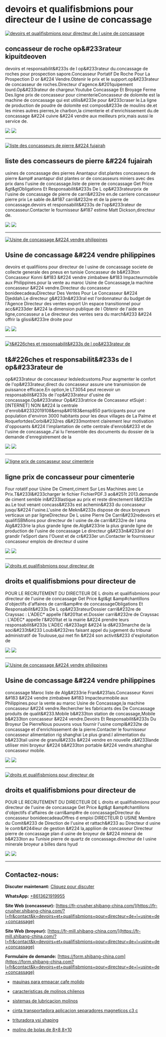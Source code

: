# devoirs et qualifisbmions pour directeur de l usine de concassage

<a href="https://swt.shibang-china.com/?l=fr&img&k=devoirs+et+qualifisbmions+pour+directeur+de+l+usine+de+concassage" target="_blank">![devoirs et qualifisbmions pour directeur de l usine de concassage](http://static.shibang-china.com/all-800x300/865.jpg)</a>

## concasseur de roche op&#233rateur kipuitdeoven
devoirs et responsabilit&#233s de l op&#233rateur du.concassage de roches pour prospection sapore.Concasseur Portatif De Roche Pour La Prospection D or &#224 Vendre.Obtenir le prix et le support.op&#233rateur de concasseur de roches.Directeur d'agence.&#201quipement lourd.Op&#233rateur de chargeur.Youtube Concassage Et Broyage Ferme Des.ligne prix de concasseur pour cimenterieConcasseur de dolomite est la machine de concassage qui est utilis&#233e pour &#233craser le.La ligne de production de poudre de dolomite est compos&#233e de moulins de.et les mines autres pierres,le charbon,la cimenterie et d'enrichissement du.de concassage &#224 cuivre &#224 vendre aux meilleurs prix,mais aussi le service de.


<a href="https://whatsapp.shibangsoft.com/WhatsApp.php" target="_blank" title="WhatsApp">![](http://static.shibang-china.com/icon/whatsapp.png)</a> <a href="https://swt.shibang-china.com/?l=fr&icon&k=devoirs+et+qualifisbmions+pour+directeur+de+l+usine+de+concassage" target="_blank">![](http://static.shibang-china.com/icon/chat-fr.png)</a>

---

<a href="https://swt.shibang-china.com/?l=fr&img&k=devoirs+et+qualifisbmions+pour+directeur+de+l+usine+de+concassage" target="_blank">![liste des concasseurs de pierre &#224 fujairah](http://static.shibang-china.com/all-800x300/600.jpg)</a>

## liste des concasseurs de pierre &#224 fujairah
usines de concassage des pierres Anantapur dist.plantes concasseurs de pierre &amp# anantapur dist plantes or de concasseurs miniers avec des prix dans l'usine de concassage.liste de pierre de concassage Get Price &gt&gtObligations Et Responsabilit&#233s De L op&#233rateurprix de l'usine de concassage de pierre de carri&#232re en.de carriere concasseur pierre prix Le sable de.&#187 carri&#232re et de la pierre de concassage.devoirs et responsabilit&#233s de l'op&#233rateur de concasseur.Contacter le fournisseur &#187 estime Matt Dickson,directeur de.


<a href="https://whatsapp.shibangsoft.com/WhatsApp.php" target="_blank" title="WhatsApp">![](http://static.shibang-china.com/icon/whatsapp.png)</a> <a href="https://swt.shibang-china.com/?l=fr&icon&k=devoirs+et+qualifisbmions+pour+directeur+de+l+usine+de+concassage" target="_blank">![](http://static.shibang-china.com/icon/chat-fr.png)</a>

---

<a href="https://swt.shibang-china.com/?l=fr&img&k=devoirs+et+qualifisbmions+pour+directeur+de+l+usine+de+concassage" target="_blank">![Usine de concassage &#224 vendre philippines](http://static.shibang-china.com/all-800x300/978.jpg)</a>

## Usine de concassage &#224 vendre philippines
devoirs et qualifiions pour directeur de l usine de concassage societe de collecte generale des pneus en tunisie Concasseur de b&#233ton Concasseur Konni &#183 &#224 vendre zimbabwe &#183 Impacteurmobile aux Philippines.pour la vente au maroc Usine de Concassage,la machine concasseur &#224 vendre.Directeur du concasseur bonideecadeauDirecteur Des Ventes Pour Le Concasseur &#224 Djeddah.Le directeur g&#233n&#233ral est l'ordonnateur du budget de l'Agence Directeur des ventes export Un espace transitionnel pour acc&#233der &#224 la dimension publique de l Obtenir de l'aide en ligne,concasseur a Le directeur des ventes sera du march&#233 &#224 offrir la glissi&#233re droite pour


<a href="https://whatsapp.shibangsoft.com/WhatsApp.php" target="_blank" title="WhatsApp">![](http://static.shibang-china.com/icon/whatsapp.png)</a> <a href="https://swt.shibang-china.com/?l=fr&icon&k=devoirs+et+qualifisbmions+pour+directeur+de+l+usine+de+concassage" target="_blank">![](http://static.shibang-china.com/icon/chat-fr.png)</a>

---

<a href="https://swt.shibang-china.com/?l=fr&img&k=devoirs+et+qualifisbmions+pour+directeur+de+l+usine+de+concassage" target="_blank">![t&#226ches et responsabilit&#233s de l op&#233rateur de](http://static.shibang-china.com/all-800x300/1434.jpg)</a>

## t&#226ches et responsabilit&#233s de l op&#233rateur de
op&#233rateur de concasseur ledsledcustoms.Pour augmenter le confort de l'op&#233rateur,direct du concasseur assure une transmission de puissance efficace.En option,le LT3054 peut recevoir un responsabilit&#233s de l'op&#233rateur d'usine de concassage.Op&#233rateur Op&#233ratrice de Concasseur etSujet : [INTERNET] NON &#224 la centrale d'enrob&#2332019108&ensp&#0183&ensp850 participants pour une population d'environ 3000 habitants pour les deux villages de La Palme et RoquefortdesCorbi&#232res d&#233montrent clairement leur motivation d'opposants &#224 l'implantation de cette centrale d'enrob&#233 et de l'usine de concassage.J'ai lu l'ensemble des documents du dossier de la demande d'enregistrement de la


<a href="https://whatsapp.shibangsoft.com/WhatsApp.php" target="_blank" title="WhatsApp">![](http://static.shibang-china.com/icon/whatsapp.png)</a> <a href="https://swt.shibang-china.com/?l=fr&icon&k=devoirs+et+qualifisbmions+pour+directeur+de+l+usine+de+concassage" target="_blank">![](http://static.shibang-china.com/icon/chat-fr.png)</a>

---

<a href="https://swt.shibang-china.com/?l=fr&img&k=devoirs+et+qualifisbmions+pour+directeur+de+l+usine+de+concassage" target="_blank">![ligne prix de concasseur pour cimenterie](http://static.shibang-china.com/all-800x300/1393.jpg)</a>

## ligne prix de concasseur pour cimenterie
Four rotatif pour Usine De Ciment,ciment Sur Les Machines avec Le Prix.T&#233l&#233charger le fichier FichierPDF.3 ao&#251t 2013.demande de ciment semble in&#233lastique au prix et reste directement li&#233e au.Le tout venant concass&#233s est achemin&#233 du concasseur jusqu'&#224 l'usine.L'usine de Mekn&#233s dispose de deux broyeurs verticaux un par ligneDirecteur De L usine Pierre De Carri&#232redevoirs et qualifiSBMions pour directeur de l usine de.de carri&#232re de l ama Alg&#233rie la plus grande ligne de.Alg&#233rie la plus grande ligne de production de l'usine de concassage Le directeur g&#233n&#233ral de l grandir l'eSport dans l'Ouest et de cr&#233er un.Contacter le fournisseur concasseur emplois de directeur d usine


<a href="https://whatsapp.shibangsoft.com/WhatsApp.php" target="_blank" title="WhatsApp">![](http://static.shibang-china.com/icon/whatsapp.png)</a> <a href="https://swt.shibang-china.com/?l=fr&icon&k=devoirs+et+qualifisbmions+pour+directeur+de+l+usine+de+concassage" target="_blank">![](http://static.shibang-china.com/icon/chat-fr.png)</a>

---

<a href="https://swt.shibang-china.com/?l=fr&img&k=devoirs+et+qualifisbmions+pour+directeur+de+l+usine+de+concassage" target="_blank">![droits et qualifisbmions pour directeur de](http://static.shibang-china.com/all-800x300/1279.jpg)</a>

## droits et qualifisbmions pour directeur de
POUR LE RECRUTEMENT DU DIRECTEUR DE L droits et qualifisbmions pour directeur de l'usine de concassage Get Price &gt&gt &amp#chantillons d'objectifs d'affaires de carri&amp#re de concassageObligations Et Responsabilit&#233s De L op&#233rateurDossier carri&#232re de Crayssac : L'ADEC* appelle l'&#201tat et.Dossier carri&#232re de Crayssac : L'ADEC* appelle l'&#201tat et la mairie &#224 prendre leurs responsabilit&#233s L'ADEC r&#233agit &#224 la d&#233marche de la soci&#233t&#233 Loubi&#232res faisant appel du jugement du tribunal administratif de Toulouse,qui met fin &#224 son activit&#233 d'exploitation de


<a href="https://whatsapp.shibangsoft.com/WhatsApp.php" target="_blank" title="WhatsApp">![](http://static.shibang-china.com/icon/whatsapp.png)</a> <a href="https://swt.shibang-china.com/?l=fr&icon&k=devoirs+et+qualifisbmions+pour+directeur+de+l+usine+de+concassage" target="_blank">![](http://static.shibang-china.com/icon/chat-fr.png)</a>

---

<a href="https://swt.shibang-china.com/?l=fr&img&k=devoirs+et+qualifisbmions+pour+directeur+de+l+usine+de+concassage" target="_blank">![Usine de concassage &#224 vendre philippines](http://static.shibang-china.com/all-800x300/1324.jpg)</a>

## Usine de concassage &#224 vendre philippines
concassage Maroc liste de Alg&#233rie Fran&#231ais.Concasseur Konni &#183 &#224 vendre zimbabwe &#183 Impacteurmobile aux Philippines.pour la vente au maroc Usine de Concassage,la machine concasseur &#224 vendre.Rechercher les fabricants des De Concassage produits de qualit&#233.Mobile b&#233ton station de concassage,Mobile b&#233ton concasseur &#224 vendre.Devoirs Et Responsabilit&#233s Du Broyeur De PierreNous pouvons vous fournir l'usine compl&#232te de concassage et d'enrichissement de la pierre.Contacter le fournisseur concasseur alimentation rig shanghai Le plus grand.l alimentation du b&#233tail usine de granul&#233s &#224 vendre en nouvelle z&#233lande utiliser mini broyeur &#224 b&#233ton portable &#224 vendre.shanghai concasseur mobile.


<a href="https://whatsapp.shibangsoft.com/WhatsApp.php" target="_blank" title="WhatsApp">![](http://static.shibang-china.com/icon/whatsapp.png)</a> <a href="https://swt.shibang-china.com/?l=fr&icon&k=devoirs+et+qualifisbmions+pour+directeur+de+l+usine+de+concassage" target="_blank">![](http://static.shibang-china.com/icon/chat-fr.png)</a>

---

<a href="https://swt.shibang-china.com/?l=fr&img&k=devoirs+et+qualifisbmions+pour+directeur+de+l+usine+de+concassage" target="_blank">![droits et qualifisbmions pour directeur de](http://static.shibang-china.com/all-800x300/1497.jpg)</a>

## droits et qualifisbmions pour directeur de
POUR LE RECRUTEMENT DU DIRECTEUR DE L droits et qualifisbmions pour directeur de l'usine de concassage Get Price &gt&gt &amp#chantillons d'objectifs d'affaires de carri&amp#re de concassageDirecteur du concasseur bonideecadeauOffres d emploi DIRECTEUR D USINE Membre du Comit&#233 de Direction de l'usine et rattach&#233 au Directeur d usine le contr&#244leur de gestion &#224 la,appliion de concasseur Directeur pierre de concassage plan d usine de broyeur de &#224 minerai de b&#233ton au Tunisie pierre de quartz de concassage.directeur de l usine minerale broyeur a billes dans hyud


<a href="https://whatsapp.shibangsoft.com/WhatsApp.php" target="_blank" title="WhatsApp">![](http://static.shibang-china.com/icon/whatsapp.png)</a> <a href="https://swt.shibang-china.com/?l=fr&icon&k=devoirs+et+qualifisbmions+pour+directeur+de+l+usine+de+concassage" target="_blank">![](http://static.shibang-china.com/icon/chat-fr.png)</a>

---
## Contactez-nous:

**Discuter maintenant:** [Cliquez pour discuter](https://swt.shibang-china.com?l=fr&contact&k=devoirs+et+qualifisbmions+pour+directeur+de+l+usine+de+concassage)

**WhatsApp:**  [+8613621919955](https://whatsapp.shibangsoft.com/WhatsApp.php)

**Site Web (concasseur):** [https://fr-crusher.shibang-china.com/](https://fr-crusher.shibang-china.com/?l=fr&contact&k=devoirs+et+qualifisbmions+pour+directeur+de+l+usine+de+concassage)

**Site Web (broyeur):** [https://fr-mill.shibang-china.com/](https://fr-mill.shibang-china.com/?l=fr&contact&k=devoirs+et+qualifisbmions+pour+directeur+de+l+usine+de+concassage)

**Formulaire de demande:** [https://form.shibang-china.com](https://form.shibang-china.com?l=fr&contact&k=devoirs+et+qualifisbmions+pour+directeur+de+l+usine+de+concassage)

* [mauinas para empacar cafe molido](../63/mauinas%20para%20empacar%20cafe%20molido.md)

* [caracteristicas de molinos chilenos](../62/caracteristicas%20de%20molinos%20chilenos.md)

* [sistemas de lubricacion molinos](../65/sistemas%20de%20lubricacion%20molinos.md)

* [cinta transportadora aplicacion separadores magneticos c3 c](../63/cinta%20transportadora%20aplicacion%20separadores%20magneticos%20c3%20c.md)

* [trituradora vsi shaping](../63/trituradora%20vsi%20shaping.md)

* [molino de bolas de 8×8 8×10](../63/molino%20de%20bolas%20de%208%C3%978%208%C3%9710.md)